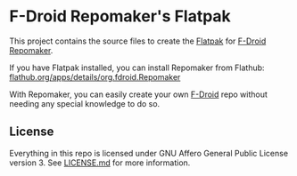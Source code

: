 # F-Droid Repomaker's Flatpak

This project contains the source files to create the
[Flatpak](https://flatpak.org/) for
[F-Droid Repomaker](https://f-droid.org/repomaker/).

If you have Flatpak installed,
you can install Repomaker from Flathub:
[flathub.org/apps/details/org.fdroid.Repomaker](https://flathub.org/apps/details/org.fdroid.Repomaker)

With Repomaker, you can easily create your own
[F-Droid](https://f-droid.org) repo without needing any special
knowledge to do so.

## License

Everything in this repo is licensed under GNU Affero General Public
License version 3.
See [LICENSE.md](LICENSE.md) for more information.
